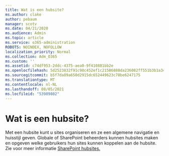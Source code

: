 ```yaml
---
title: Wat is een hubsite?
ms.author: clake
author: pebaum
manager: scotv
ms.date: 04/21/2020
ms.audience: Admin
ms.topic: article
ms.service: o365-administration
ROBOTS: NOINDEX, NOFOLLOW
localization_priority: Normal
ms.collection: Adm_O365
ms.custom: ''
ms.assetid: c74df953-2ddc-4375-aea0-9f410881bb2e
ms.openlocfilehash: 5d2523832f91c98c452ef1c21586888da236082ff551b3b1a349757b48f6e99d
ms.sourcegitcommit: b5f7da89a650d2915dc652449623c78be6247175
ms.translationtype: MT
ms.contentlocale: nl-NL
ms.lasthandoff: 08/05/2021
ms.locfileid: "53989802"
---
```

# <a name="whats-a-hub-site"></a>Wat is een hubsite?

Met een hubsite kunt u sites organiseren en ze een algemene navigatie en huisstijl geven. Globale of SharePoint beheerders kunnen hubsites maken en opgeven welke gebruikers hun sites kunnen koppelen aan de hubsite. Zie voor meer informatie [SharePoint hubsites.](https://go.microsoft.com/fwlink/?linkid=869388)
  